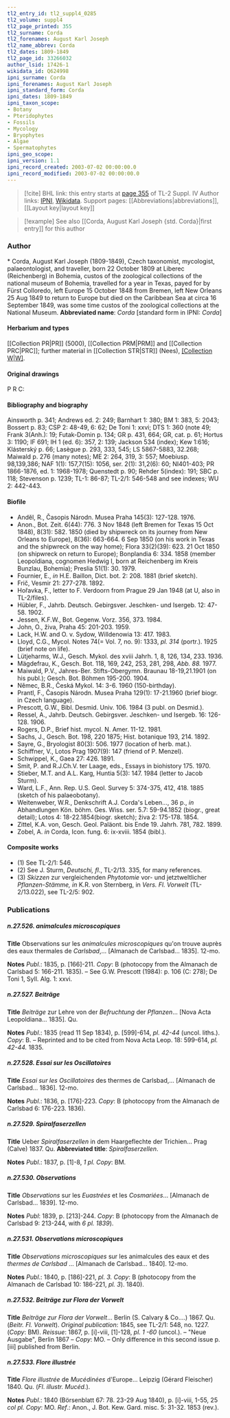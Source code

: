 ```yaml
---
tl2_entry_id: tl2_suppl4_0285
tl2_volume: suppl4
tl2_page_printed: 355
tl2_surname: Corda
tl2_forenames: August Karl Joseph
tl2_name_abbrev: Corda
tl2_dates: 1809-1849
tl2_page_id: 33266032
author_lsid: 17426-1
wikidata_id: Q624998
ipni_surname: Corda
ipni_forenames: August Karl Joseph
ipni_standard_form: Corda
ipni_dates: 1809-1849
ipni_taxon_scope: 
- Botany
- Pteridophytes
- Fossils
- Mycology
- Bryophytes
- Algae
- Spermatophytes
ipni_geo_scope: 
ipni_version: 1.1
ipni_record_created: 2003-07-02 00:00:00.0
ipni_record_modified: 2003-07-02 00:00:00.0
---
```


> [!cite] BHL link: this entry starts at [page 355](https://www.biodiversitylibrary.org/page/33266032) of TL-2 Suppl. IV
> Author links: [IPNI](https://www.ipni.org/a/17426-1), [Wikidata](https://www.wikidata.org/wiki/Q624998). Support pages: [[Abbreviations|abbreviations]], [[Layout key|layout key]]

> [!example] See also [[Corda, August Karl Joseph {std. Corda}|first entry]] for this author

### Author

\* Corda, August Karl Joseph (1809-1849), Czech taxonomist, mycologist, palaeontologist, and traveller, born 22 October 1809 at Liberec (Reichenberg) in Bohemia, custos of the zoological collections of the national museum of Bohemia, travelled for a year in Texas, payed for by Fürst Colloredo, left Europe 15 October 1848 from Bremen, left New Orleans 25 Aug 1849 to return to Europe but died on the Caribbean Sea at circa 16 September 1849, was some time custos of the zoological collections at the National Museum. 
**Abbreviated name**: *Corda* \[standard form in IPNI: *Corda*\]

#### Herbarium and types

[[Collection PR|PR]] (5000), [[Collection PRM|PRM]] and [[Collection PRC|PRC]]; further material in [[Collection STR|STR]] (Nees), [[Collection W|W]](Lindenberg).

#### Original drawings

P R C:

#### Bibliography and biography

Ainsworth p. 341; Andrews ed. 2: 249; Barnhart 1: 380; BM 1: 383, 5: 2043; Bossert p. 83; CSP 2: 48-49, 6: 62; De Toni 1: xxvi; DTS 1: 360 (note 49; Frank 3(Anh.): 19; Futak-Domin p. 134; GR p. 431, 664; GR, cat. p. 61; Hortus 3: 1190; IF 691; IH 1 (ed. 6): 357, 2: 139; Jackson 534 (index); Kew 1:616; Klásterský p. 66; Lasègue p. 293, 333, 545; LS 5867-5883, 32.268; Maiwald p. 276 (many notes); ME 2: 264, 319, 3: 557; Moebiusp. 98,139,386; NAF 1(1): 157,7(15): 1056, ser. 2(1): 31,2(6): 60; NI401-403; PR 1866-1876, ed. 1: 1968-1978; Quenstedt p. 90; Rehder 5(index): 191; SBC p. 118; Stevenson p. 1239; TL-1: 86-87; TL-2/1: 546-548 and see indexes; WU 2: 442-443.

#### Biofile

- Anděl, R., Časopis Národn. Musea Praha 145(3): 127-128. 1976.
- Anon., Bot. Zeit. 6(44): 776. 3 Nov 1848 (left Bremen for Texas 15 Oct 1848), 8(31): 582. 1850 (died by shipwreck on its journey from New Orleans to Europe), 8(36): 663-664. 6 Sep 1850 (on his work in Texas and the shipwreck on the way home); Flora 33(2)(39): 623. 21 Oct 1850 (on shipwreck on return to Europe); Bonplandia 6: 334. 1858 (member Leopoldiana, cognomen Hedwig I, born at Reichenberg im Kreis Bunzlau, Bohemia); Preslia 51(1): 30. 1979.
- Fournier, E., *in* H.E. Baillon, Dict. bot. 2: 208. 1881 (brief sketch).
- Frič, Vesmir 21: 277-278. 1892.
- Hořavka, F., letter to F. Verdoorn from Prague 29 Jan 1948 (at U, also in TL-2/files).
- Hübler, F., Jahrb. Deutsch. Gebirgsver. Jeschken- und Isergeb. 12: 47-58. 1902.
- Jessen, K.F.W., Bot. Gegenw. Vorz. 356, 373. 1984.
- John, O., živa, Praha 45: 201-203. 1959.
- Lack, H.W. and O. v. Sydow, Willdenowia 13: 417. 1983.
- Lloyd, C.G., Mycol. Notes 74(= Vol. 7, no. 9): 1333, *pl. 314* (portr.). 1925 (brief note on life).
- Lütjeharms, W.J., Gesch. Mykol. des xviii Jahrh. 1, 8, 126, 134, 233. 1936.
- Mägdefrau, K., Gesch. Bot. 118, 169, 242, 253, 281, 298, *Abb. 88.* 1977.
- Maiwald, P.V., Jahres-Ber. Stifts-Obergymn. Braunau 18-19,21.1901 (on his publ.); Gesch. Bot. Böhmen 195-200. 1904.
- Němec, B.R., Česká Mykol. 14: 3-6. 1960 (150-birthday).
- Prantl, F., Časopis Národn. Musea Praha 129(1): 17-21.1960 (brief biogr. in Czech language).
- Prescott, G.W., Bibl. Desmid. Univ. 106. 1984 (3 publ. on Desmid.).
- Ressel, A., Jahrb. Deutsch. Gebirgsver. Jeschken- und Isergeb. 16: 126-128. 1906.
- Rogers, D.P., Brief hist. mycol. N. Amer. 11-12. 1981.
- Sachs, J., Gesch. Bot. 198, 220 1875; Hist. botanique 193, 214. 1892.
- Sayre, G., Bryologist 80(3): 506. 1977 (location of herb. mat.).
- Schiffner, V., Lotos Prag 1907(9): 147 (friend of P. Menzel).
- Schwippel, K., Gaea 27: 426. 1891.
- Smit, P. and R.J.Ch.V. ter Laage, eds., Essays in biohistory 175. 1970.
- Stieber, M.T. and A.L. Karg, Huntia 5(3): 147. 1984 (letter to Jacob Sturm).
- Ward, L.F., Ann. Rep. U.S. Geol. Survey 5: 374-375, 412, 418. 1885 (sketch of his palaeobotany).
- Weitenweber, W.R., Denkschrift A.J. Corda's Leben..., 36 p., *in* Abhandlungen Kön. böhm. Ges. Wiss. ser. 5.7: 59-94.1852 (biogr., great detail); Lotos 4: 18-22.1854(biogr. sketch); živa 2: 175-178. 1854.
- Zittel, K.A. von, Gesch. Geol. Paläont. bis Ende 19. Jahrh. 781, 782. 1899.
- Zobel, A. *in* Corda, Icon. fung. 6: ix-xviii. 1854 (bibl.).

#### Composite works

- (1) See TL-2/1: 546.
- (2) See J. Sturm, *Deutschi, fl*., TL-2/13. 335, for many references.
- (3) *Skizzen* zur vergleichenden *Phytotomie* vor- und jetztweltlicher *Pflanzen-Stämme, in* K.R. von Sternberg, in *Vers. Fl. Vorwelt* (TL-2/13.022), see TL-2/5: 902.

### Publications

##### n.27.526. animalcules microscopiques

**Title**
Observations sur les *animalcules microscopiques* qu'on trouve auprès des eaux thermales de *Carlsbad*,... \[Almanach de Carlsbad... 1835\]. 12-mo.

**Notes**
*Publ*.: 1835, p. \[166\]-211. *Copy*: B (photocopy from the Almanach de Carlsbad 5: 166-211. 1835). – See G.W. Prescott (1984): p. 106 (C: 278); De Toni 1, Syll. Alg. 1: xxvi.

##### n.27.527. Beiträge

**Title**
*Beiträge* zur Lehre von der *Befruchtung* der *Pflanzen*... \[Nova Acta Leopoldiana... 1835\]. Qu.

**Notes**
*Publ*.: 1835 (read 11 Sep 1834), p. \[599\]-614, *pl. 42-44* (uncol. liths.). *Copy*: B. – Reprinted and to be cited from Nova Acta Leop. 18: 599-614, *pl. 42-44.* 1835.

##### n.27.528. Essai sur les Oscillatoires

**Title**
*Essai sur les Oscillatoires* des thermes de Carlsbad,... \[Almanach de Carlsbad... 1836\]. 12-mo.

**Notes**
*Publ*.: 1836, p. \[176\]-223. *Copy*: B (photocopy from the Almanach de Carlsbad 6: 176-223. 1836).

##### n.27.529. Spiralfaserzellen

**Title**
Ueber *Spiralfaserzellen* in dem Haargeflechte der Trichien... Prag (Calve) 1837. Qu.
**Abbreviated title**: *Spiralfaserzellen*.

**Notes**
*Publ*.: 1837, p. \[1\]-8, *1 pl. Copy*: BM.

##### n.27.530. Observations

**Title**
*Observations* sur les *Euastrées* et les *Cosmariées*... \[Almanach de Carlsbad... 1839\]. 12-mo.

**Notes**
*Publ*: 1839, p. \[213\]-244. *Copy*: B (photocopy from the Almanach de Carlsbad 9: 213-244, with *6 pl. 1839*).

##### n.27.531. Observations microscopiques

**Title**
*Observations microscopiques* sur les animalcules des eaux et des *thermes de Carlsbad* ... \[Almanach de Carlsbad... 1840\]. 12-mo.

**Notes**
*Publ*.: 1840, p. \[186\]-221, *pl. 3. Copy*: B (photocopy from the Almanach de Carlsbad 10: 186-221, *pl. 3*). 1840).

##### n.27.532. Beiträge zur Flora der Vorwelt

**Title**
*Beiträge zur Flora der Vorwelt*... Berlin (S. Calvary & Co....) 1867. Qu. (*Beitr. Fl.* *Vorwelt*).
*Original publication*: 1845, see TL-2/1: 548, no. 1227. (*Copy*: BM). *Reissue*: 1867, p. \[i\]-viii, \[1\]-128, *pl. 1 -60* (uncol.). – "Neue Ausgabe", Berlin 1867 – *Copy*: MO. – Only difference in this second issue p. \[iii\] published from Berlin.

##### n.27.533. Flore illustrée

**Title**
*Flore illustrée* de *Mucédinées* d'Europe... Leipzig (Gérard Fleischer) 1840. Qu. (*Fl*. *illustr. Mucéd.*).

**Notes**
*Publ*.: 1840 (Börsenblatt 67: 78. 23-29 Aug 1840), p. \[i\]-viii, 1-55, 25 *col pl. Copy*: MO.
*Ref*.: Anon., J. Bot. Kew. Gard. misc. 5: 31-32. 1853 (rev.).

